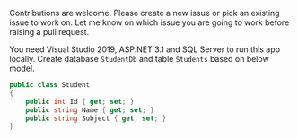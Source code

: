 Contributions are welcome. Please create a new issue or pick an existing 
issue to work on. Let me know on which issue you are going to work before 
raising a pull request.

You need Visual Studio 2019, ASP.NET 3.1 and SQL Server to run this app locally.
Create database `StudentDb` and table `Students` based on below model.

```c#
public class Student
{
    public int Id { get; set; }
    public string Name { get; set; }
    public string Subject { get; set; }
}
```
